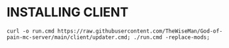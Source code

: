 # INSTALLING CLIENT

```shell
curl -o run.cmd https://raw.githubusercontent.com/TheWiseMan/God-of-pain-mc-server/main/client/updater.cmd; ./run.cmd -replace-mods;
```
